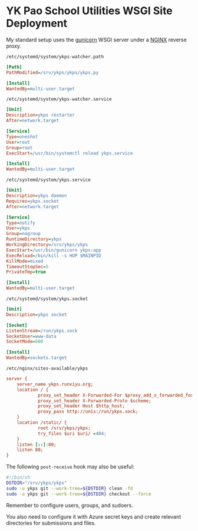 # YK Pao School Utilities WSGI Site Deployment

My standard setup uses the [gunicorn](https://gunicorn.org) WSGI server under a [NGINX](https://nginx.org) reverse proxy.

`/etc/systemd/system/ykps-watcher.path`
```ini
[Path]
PathModified=/srv/ykps/ykps/ykps.py

[Install]
WantedBy=multi-user.target
```

`/etc/systemd/system/ykps-watcher.service`
```ini
[Unit]
Description=ykps restarter
After=network.target

[Service]
Type=oneshot
User=root
Group=root
ExecStart=/usr/bin/systemctl reload ykps.service

[Install]
WantedBy=multi-user.target
```

`/etc/systemd/system/ykps.service`
```ini
[Unit]
Description=ykps daemon
Requires=ykps.socket
After=network.target

[Service]
Type=notify
User=ykps
Group=nogroup
RuntimeDirectory=ykps
WorkingDirectory=/srv/ykps/ykps
ExecStart=/usr/bin/gunicorn ykps:app
ExecReload=/bin/kill -s HUP $MAINPID
KillMode=mixed
TimeoutStopSec=5
PrivateTmp=true

[Install]
WantedBy=multi-user.target
```

`/etc/systemd/system/ykps.socket`
```ini
[Unit]
Description=ykps socket

[Socket]
ListenStream=/run/ykps.sock
SocketUser=www-data
SocketMode=600

[Install]
WantedBy=sockets.target
```

`/etc/nginx/sites-available/ykps`
```ini
server {
    server_name ykps.runxiyu.org;
    location / {
            proxy_set_header X-Forwarded-For $proxy_add_x_forwarded_for;
            proxy_set_header X-Forwarded-Proto $scheme;
            proxy_set_header Host $http_host;
            proxy_pass http://unix:/run/ykps.sock;
    }
    location /static/ {
            root /srv/ykps/ykps;
            try_files $uri $uri/ =404;
    }
    listen [::]:80;
    listen 80;
}
```

The following `post-receive` hook may also be useful:
```sh
#!/bin/sh
DSTDIR="/srv/ykps/ykps"
sudo -u ykps git --work-tree=${DSTDIR} clean -fd
sudo -u ykps git --work-tree=${DSTDIR} checkout --force
```

Remember to configure users, groups, and sudoers.

You also need to configure it with Azure secret keys and create relevant directories for submissions and files.
